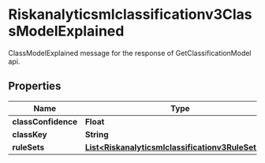 

# Riskanalyticsmlclassificationv3ClassModelExplained

ClassModelExplained message for the response of GetClassificationModel api.

## Properties

| Name | Type | Description | Notes |
|------------ | ------------- | ------------- | -------------|
|**classConfidence** | **Float** |  |  [optional] |
|**classKey** | **String** |  |  [optional] |
|**ruleSets** | [**List&lt;Riskanalyticsmlclassificationv3RuleSetList&gt;**](Riskanalyticsmlclassificationv3RuleSetList.md) |  |  [optional] |



